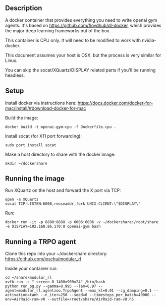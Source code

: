 Description
-----------
A docker container that provides everything you need to write openai gym agents. It's based on https://github.com/floydhub/dl-docker, which provides the major deep learning frameworks out of the box.

This container is CPU only. It will need to be modified to work with nvidia-docker.

This document assumes your host is OSX, but the process is very similar for
Linux.

You can skip the socat/XQuartz/DISPLAY related parts if you'll be running headless.

Setup
-----

Install docker via instructions here: https://docs.docker.com/docker-for-mac/install/#download-docker-for-mac

Build the image:

    docker build -t openai-gym:cpu -f Dockerfile.cpu .

Install socat (for X11 port forwarding):

    sudo port install socat

Make a host directory to share with the docker image:

    mkdir ~/dockershare

Running the image
-----------------

Run XQuartz on the host and forward the X port via TCP:

    open -a XQuartz
    socat TCP-LISTEN:6000,reuseaddr,fork UNIX-CLIENT:\"$DISPLAY\"

Run:

    docker run -it -p 8888:8888 -p 6006:6006 -v ~/dockershare:/root/share -e DISPLAY=192.168.86.170:0 openai-gym bash

Running a TRPO agent
--------------------

Clone this repo into your ~/dockershare directory: https://github.com/joschu/modular_rl

Inside your container run:

    cd ~/share/modular_rl
    xvfb-run -s "-screen 0 1400x900x24" /bin/bash
    python run_pg.py --gamma=0.995 --lam=0.97 --agent=modular_rl.agentzoo.TrpoAgent --max_kl=0.01 --cg_damping=0.1 --activation=tanh --n_iter=250 --seed=0 --timesteps_per_batch=40000 --env=AirRaid-ram-v0 --outfile=/root/share/AirRaid-ram-v0.h5

